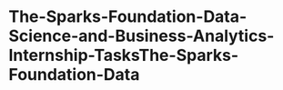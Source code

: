 # The-Sparks-Foundation-Data-Science-and-Business-Analytics-Internship-TasksThe-Sparks-Foundation-Data